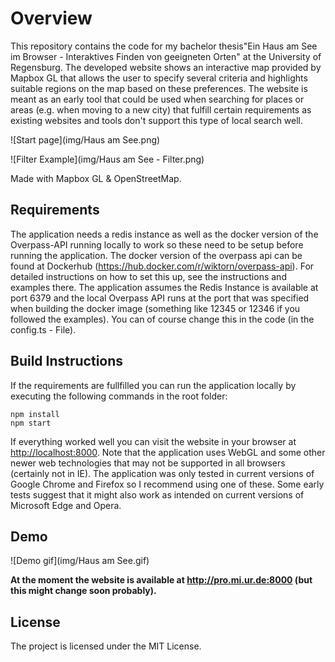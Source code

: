 # Overview

This repository contains the code for my bachelor thesis"Ein Haus am See im Browser - Interaktives Finden von geeigneten Orten" at the University of Regensburg. The developed website shows an interactive map provided by Mapbox GL that allows the user to specify several criteria and highlights suitable regions on the map based on these preferences. The website is meant as an early tool that could be used when searching for places or areas (e.g. when moving to a new city) that fulfill certain requirements as existing websites and tools don't support this type of local search well.

![Start page](img/Haus am See.png)

![Filter Example](img/Haus am See - Filter.png)

Made with Mapbox GL & OpenStreetMap.

## Requirements

The application needs a redis instance as well as the docker version of the Overpass-API running locally to work so these need to be setup before running the application. The docker version of the overpass api can be found at Dockerhub (<https://hub.docker.com/r/wiktorn/overpass-api>). For detailed instructions on how to set this up, see the instructions and examples there. The application assumes the Redis Instance is available at port 6379 and the local Overpass API runs at the port that was specified when building the docker image (something like 12345 or 12346 if you followed the examples). You can of course change this in the code (in the config.ts - File).

## Build Instructions

If the requirements are fullfilled you can run the application locally by executing the following commands in the root folder:

```
npm install
npm start
```

If everything worked well you can visit the website in your browser at <http://localhost:8000>. Note that the application uses WebGL and some other newer web technologies that may not be supported in all browsers (certainly not in IE). The application was only tested in current versions of Google Chrome and Firefox so I recommend using one of these. Some early tests suggest that it might also work as intended on current versions of Microsoft Edge and Opera.

## Demo

![Demo gif](img/Haus am See.gif)

**At the moment the website is available at <http://pro.mi.ur.de:8000> (but this might change soon probably).**

## License

The project is licensed under the MIT License.
